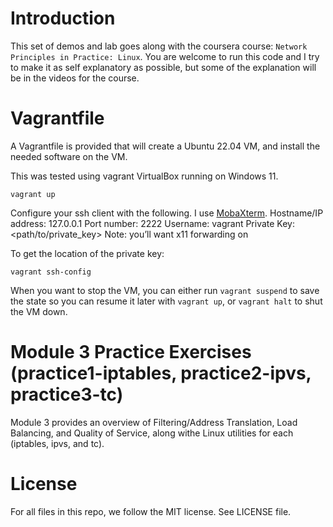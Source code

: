 # Introduction

This set of demos and lab goes along with the coursera course: `Network Principles in Practice: Linux`.  You are welcome to run this code and I try to make it as self explanatory as possible, but some of the explanation will be in the videos for the course.

# Vagrantfile

A Vagrantfile is provided that will create a Ubuntu 22.04 VM, and install the needed software on the VM.

This was tested using vagrant VirtualBox running on Windows 11.

```
vagrant up
```


Configure your ssh client with the following.  I use [MobaXterm](https://mobaxterm.mobatek.net/).
Hostname/IP address: 127.0.0.1
Port number: 2222
Username: vagrant
Private Key: <path/to/private_key>
Note: you’ll want x11 forwarding on

To get the location of the private key:

```
vagrant ssh-config
```


When you want to stop the VM, you can either run `vagrant suspend` to save the state so you can resume it later with `vagrant up`, or `vagrant halt` to shut the VM down.


# Module 3 Practice Exercises (practice1-iptables, practice2-ipvs, practice3-tc)

Module 3 provides an overview of Filtering/Address Translation, Load Balancing, and Quality of Service, along withe Linux utilities for each (iptables, ipvs, and tc).  


# License

For all files in this repo, we follow the MIT license.  See LICENSE file.
